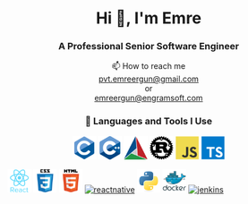 <h1 align="center">Hi 👋, I'm Emre</h1>
<h3 align="center">A Professional Senior Software Engineer</h3>
<p align="center">
  📫 How to reach me <br />
  <a href="mailto:pvt.emreergun@gmail.com">pvt.emreergun@gmail.com</a>
  <br />
  or <br />
  <a href="mailto:emreergun@engramsoft.com">emreergun@engramsoft.com</a>
</p>
<h3 align="center">🚀 Languages and Tools I Use</h3>
<p align="center">
  <a
    target="_blank"
    href="https://raw.githubusercontent.com/devicons/devicon/master/icons/c/c-original.svg"
    style="display: inline-block"
    ><img
      src="https://raw.githubusercontent.com/devicons/devicon/master/icons/c/c-original.svg"
      alt="c"
      width="42"
      height="42"
  /></a>
  <a
    target="_blank"
    href="https://raw.githubusercontent.com/devicons/devicon/master/icons/cplusplus/cplusplus-original.svg"
    style="display: inline-block"
    ><img
      src="https://raw.githubusercontent.com/devicons/devicon/master/icons/cplusplus/cplusplus-original.svg"
      alt="cplusplus"
      width="42"
      height="42"
  /></a>
  <a
    target="_blank"
    href="https://raw.githubusercontent.com/devicons/devicon/refs/heads/master/icons/cmake/cmake-original.svg"
    style="display: inline-block"
    ><img
      src="https://raw.githubusercontent.com/devicons/devicon/refs/heads/master/icons/cmake/cmake-original.svg"
      alt="cmake"
      width="42"
      height="42"
  /></a>
  <a
    target="_blank"
    href="https://raw.githubusercontent.com/devicons/devicon/master/icons/rust/rust-original.svg"
    style="display: inline-block"
    ><img
      src="https://raw.githubusercontent.com/devicons/devicon/master/icons/rust/rust-original.svg"
      alt="rust"
      width="42"
      height="42"
  /></a>
  <a
    target="_blank"
    href="https://raw.githubusercontent.com/devicons/devicon/master/icons/javascript/javascript-original.svg"
    style="display: inline-block"
    ><img
      src="https://raw.githubusercontent.com/devicons/devicon/master/icons/javascript/javascript-original.svg"
      alt="javascript"
      width="42"
      height="42"
  /></a>
  <a
    target="_blank"
    href="https://raw.githubusercontent.com/devicons/devicon/master/icons/typescript/typescript-original.svg"
    style="display: inline-block"
    ><img
      src="https://raw.githubusercontent.com/devicons/devicon/master/icons/typescript/typescript-original.svg"
      alt="typescript"
      width="42"
      height="42"
  /></a>

<a
    target="_blank"
    href="https://raw.githubusercontent.com/devicons/devicon/master/icons/react/react-original-wordmark.svg"
    style="display: inline-block"
    ><img
      src="https://raw.githubusercontent.com/devicons/devicon/master/icons/react/react-original-wordmark.svg"
      alt="react"
      width="42"
      height="42"
  /></a>
<a
    target="_blank"
    href="https://raw.githubusercontent.com/devicons/devicon/master/icons/css3/css3-original-wordmark.svg"
    style="display: inline-block"
    ><img
      src="https://raw.githubusercontent.com/devicons/devicon/master/icons/css3/css3-original-wordmark.svg"
      alt="css3"
      width="42"
      height="42"
  /></a>
<a
    target="_blank"
    href="https://raw.githubusercontent.com/devicons/devicon/master/icons/html5/html5-original-wordmark.svg"
    style="display: inline-block"
    ><img
      src="https://raw.githubusercontent.com/devicons/devicon/master/icons/html5/html5-original-wordmark.svg"
      alt="html5"
      width="42"
      height="42"
  /></a>
<a
    target="_blank"
    href="https://reactnative.dev/img/header_logo.svg"
    style="display: inline-block"
    ><img
      src="https://reactnative.dev/img/header_logo.svg"
      alt="reactnative"
      width="42"
      height="42"
  /></a>
<a
    target="_blank"
    href="https://raw.githubusercontent.com/devicons/devicon/master/icons/python/python-original.svg"
    style="display: inline-block"
    ><img
      src="https://raw.githubusercontent.com/devicons/devicon/master/icons/python/python-original.svg"
      alt="python"
      width="42"
      height="42"
  /></a>
<a
    target="_blank"
    href="https://raw.githubusercontent.com/devicons/devicon/master/icons/docker/docker-original-wordmark.svg"
    style="display: inline-block"
    ><img
      src="https://raw.githubusercontent.com/devicons/devicon/master/icons/docker/docker-original-wordmark.svg"
      alt="docker"
      width="42"
      height="42"
  /></a>
<a
    target="_blank"
    href="https://www.vectorlogo.zone/logos/jenkins/jenkins-icon.svg"
    style="display: inline-block"
    ><img
      src="https://www.vectorlogo.zone/logos/jenkins/jenkins-icon.svg"
      alt="jenkins"
      width="42"
      height="42"
  /></a>

</p>
